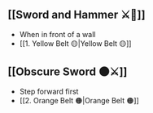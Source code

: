 ## [[Sword and Hammer ⚔️🔨]]

- When in front of a wall
- [[1. Yellow Belt 🟡|Yellow Belt 🟡]]

## [[Obscure Sword 🌑⚔️]]

- Step forward first
- [[2. Orange Belt 🟠|Orange Belt 🟠]]
